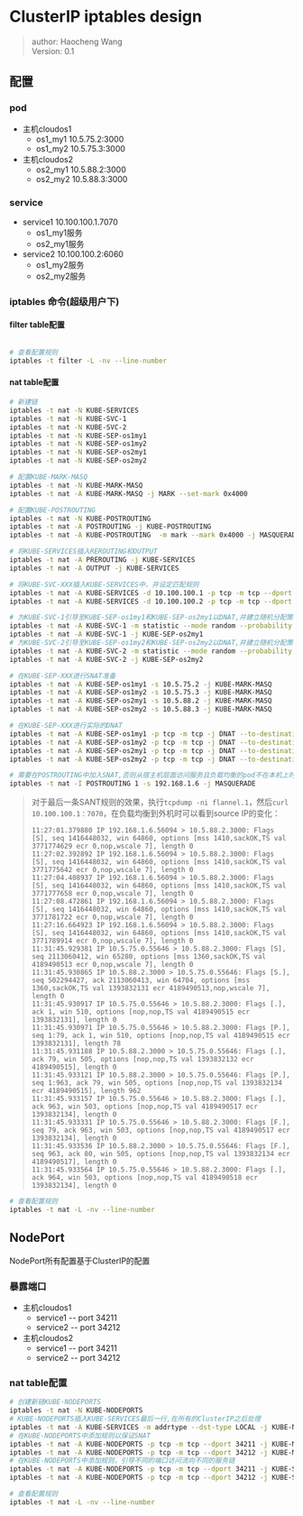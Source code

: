 # ClusterIP iptables design

> author: Haocheng Wang  
> Version: 0.1

## 配置
### pod
- 主机cloudos1
  - os1_my1  10.5.75.2:3000
  - os1_my2  10.5.75.3:3000
- 主机cloudos2
  - os2_my1  10.5.88.2:3000
  - os2_my2  10.5.88.3:3000
### service
- service1 10.100.100.1.7070
  - os1_my1服务
  - os2_my1服务 
- service2 10.100.100.2:6060
  - os1_my2服务
  - os2_my2服务   

### iptables 命令(超级用户下)
#### filter table配置
``` sh

```

``` sh
# 查看配置规则
iptables -t filter -L -nv --line-number
```

#### nat table配置
``` sh
# 新建链
iptables -t nat -N KUBE-SERVICES
iptables -t nat -N KUBE-SVC-1
iptables -t nat -N KUBE-SVC-2
iptables -t nat -N KUBE-SEP-os1my1
iptables -t nat -N KUBE-SEP-os1my2
iptables -t nat -N KUBE-SEP-os2my1
iptables -t nat -N KUBE-SEP-os2my2

# 配置KUBE-MARK-MASQ
iptables -t nat -N KUBE-MARK-MASQ
iptables -t nat -A KUBE-MARK-MASQ -j MARK --set-mark 0x4000

# 配置KUBE-POSTROUTING
iptables -t nat -N KUBE-POSTROUTING
iptables -t nat -A POSTROUTING -j KUBE-POSTROUTING
iptables -t nat -A KUBE-POSTROUTING  -m mark --mark 0x4000 -j MASQUERADE

# 将KUBE-SERVICES插入REROUTING和OUTPUT
iptables -t nat -A PREROUTING -j KUBE-SERVICES
iptables -t nat -A OUTPUT -j KUBE-SERVICES

# 将KUBE-SVC-XXX插入KUBE-SERVICES中，并设定匹配规则
iptables -t nat -A KUBE-SERVICES -d 10.100.100.1 -p tcp -m tcp --dport 7070 -j KUBE-SVC-1
iptables -t nat -A KUBE-SERVICES -d 10.100.100.2 -p tcp -m tcp --dport 6060 -j KUBE-SVC-2

# 为KUBE-SVC-1引导至KUBE-SEP-os1my1和KUBE-SEP-os2my1以DNAT,并建立随机分配策略（负载均衡）
iptables -t nat -A KUBE-SVC-1 -m statistic --mode random --probability 0.5 -j KUBE-SEP-os1my1
iptables -t nat -A KUBE-SVC-1 -j KUBE-SEP-os2my1
# 为KUBE-SVC-2引导至KUBE-SEP-os1my2和KUBE-SEP-os2my2以DNAT,并建立随机分配策略（负载均衡）
iptables -t nat -A KUBE-SVC-2 -m statistic --mode random --probability 0.5 -j KUBE-SEP-os1my2
iptables -t nat -A KUBE-SVC-2 -j KUBE-SEP-os2my2

# 在KUBE-SEP-XXX进行SNAT准备
iptables -t nat -A KUBE-SEP-os1my1 -s 10.5.75.2 -j KUBE-MARK-MASQ
iptables -t nat -A KUBE-SEP-os1my2 -s 10.5.75.3 -j KUBE-MARK-MASQ
iptables -t nat -A KUBE-SEP-os2my1 -s 10.5.88.2 -j KUBE-MARK-MASQ
iptables -t nat -A KUBE-SEP-os2my2 -s 10.5.88.3 -j KUBE-MARK-MASQ

# 在KUBE-SEP-XXX进行实际的DNAT
iptables -t nat -A KUBE-SEP-os1my1 -p tcp -m tcp -j DNAT --to-destination 10.5.75.2:3000
iptables -t nat -A KUBE-SEP-os1my2 -p tcp -m tcp -j DNAT --to-destination 10.5.75.3:3000
iptables -t nat -A KUBE-SEP-os2my1 -p tcp -m tcp -j DNAT --to-destination 10.5.88.2:3000
iptables -t nat -A KUBE-SEP-os2my2 -p tcp -m tcp -j DNAT --to-destination 10.5.88.3:3000

# 需要在POSTROUTING中加入SNAT,否则从宿主机层面访问服务且负载均衡的pod不在本机上时，从flannle接口发出的包的source不符，无法寻址
iptables -t nat -I POSTROUTING 1 -s 192.168.1.6 -j MASQUERADE

```
> 对于最后一条SANT规则的效果，执行`tcpdump -ni flannel.1`，然后`curl 10.100.100.1：7070`，在负载均衡到外机时可以看到source IP的变化：  
> ```
> 11:27:01.379880 IP 192.168.1.6.56094 > 10.5.88.2.3000: Flags [S], seq 1416448032, win 64860, options [mss 1410,sackOK,TS val 3771774629 ecr 0,nop,wscale 7], length 0  
> 11:27:02.392892 IP 192.168.1.6.56094 > 10.5.88.2.3000: Flags [S], seq 1416448032, win 64860, options [mss 1410,sackOK,TS val 3771775642 ecr 0,nop,wscale 7], length 0  
> 11:27:04.408937 IP 192.168.1.6.56094 > 10.5.88.2.3000: Flags [S], seq 1416448032, win 64860, options [mss 1410,sackOK,TS val 3771777658 ecr 0,nop,wscale 7], length 0  
> 11:27:08.472861 IP 192.168.1.6.56094 > 10.5.88.2.3000: Flags [S], seq 1416448032, win 64860, options [mss 1410,sackOK,TS val 3771781722 ecr 0,nop,wscale 7], length 0  
> 11:27:16.664923 IP 192.168.1.6.56094 > 10.5.88.2.3000: Flags [S], seq 1416448032, win 64860, options [mss 1410,sackOK,TS val 3771789914 ecr 0,nop,wscale 7], length 0  
> 11:31:45.929381 IP 10.5.75.0.55646 > 10.5.88.2.3000: Flags [S], seq 2113060412, win 65280, options [mss 1360,sackOK,TS val 4189490513 ecr 0,nop,wscale 7], length 0  
> 11:31:45.930865 IP 10.5.88.2.3000 > 10.5.75.0.55646: Flags [S.], seq 502294427, ack 2113060413, win 64704, options [mss 1360,sackOK,TS val 1393832131 ecr 4189490513,nop,wscale 7], length 0  
> 11:31:45.930917 IP 10.5.75.0.55646 > 10.5.88.2.3000: Flags [.], ack 1, win 510, options [nop,nop,TS val 4189490515 ecr 1393832131], length 0  
> 11:31:45.930971 IP 10.5.75.0.55646 > 10.5.88.2.3000: Flags [P.], seq 1:79, ack 1, win 510, options [nop,nop,TS val 4189490515 ecr 1393832131], length 78  
> 11:31:45.931188 IP 10.5.88.2.3000 > 10.5.75.0.55646: Flags [.], ack 79, win 505, options [nop,nop,TS val 1393832132 ecr 4189490515], length 0  
> 11:31:45.933121 IP 10.5.88.2.3000 > 10.5.75.0.55646: Flags [P.], seq 1:963, ack 79, win 505, options [nop,nop,TS val 1393832134 ecr 4189490515], length 962  
> 11:31:45.933157 IP 10.5.75.0.55646 > 10.5.88.2.3000: Flags [.], ack 963, win 503, options [nop,nop,TS val 4189490517 ecr 1393832134], length 0  
> 11:31:45.933331 IP 10.5.75.0.55646 > 10.5.88.2.3000: Flags [F.], seq 79, ack 963, win 503, options [nop,nop,TS val 4189490517 ecr 1393832134], length 0  
> 11:31:45.933536 IP 10.5.88.2.3000 > 10.5.75.0.55646: Flags [F.], seq 963, ack 80, win 505, options [nop,nop,TS val 1393832134 ecr 4189490517], length 0  
> 11:31:45.933564 IP 10.5.75.0.55646 > 10.5.88.2.3000: Flags [.], ack 964, win 503, options [nop,nop,TS val 4189490518 ecr 1393832134], length 0  
> ```

``` sh
# 查看配置规则
iptables -t nat -L -nv --line-number
```

## NodePort
NodePort所有配置基于ClusterIP的配置

### 暴露端口
- 主机cloudos1
  - service1 -- port 34211
  - service2 -- port 34212 
- 主机cloudos2
  - service1 -- port 34211
  - service2 -- port 34212

### nat table配置
``` sh
# 创建新链KUBE-NODEPORTS
iptables -t nat -N KUBE-NODEPORTS
# KUBE-NODEPORTS插入KUBE-SERVICES最后一行,在所有的ClusterIP之后处理
iptables -t nat -A KUBE-SERVICES -m addrtype --dst-type LOCAL -j KUBE-NODEPORTS
# 在KUBE-NODEPORTS中添加规则以保证SNAT
iptables -t nat -A KUBE-NODEPORTS -p tcp -m tcp --dport 34211 -j KUBE-MARK-MASQ
iptables -t nat -A KUBE-NODEPORTS -p tcp -m tcp --dport 34212 -j KUBE-MARK-MASQ
# 在KUBE-NODEPORTS中添加规则，引导不同的端口访问流向不同的服务链
iptables -t nat -A KUBE-NODEPORTS -p tcp -m tcp --dport 34211 -j KUBE-SVC-1
iptables -t nat -A KUBE-NODEPORTS -p tcp -m tcp --dport 34212 -j KUBE-SVC-2
```
``` sh
# 查看配置规则
iptables -t nat -L -nv --line-number
```